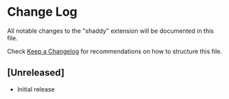 # Change Log

All notable changes to the "shaddy" extension will be documented in this file.

Check [Keep a Changelog](http://keepachangelog.com/) for recommendations on how to structure this file.

## [Unreleased]

- Initial release
